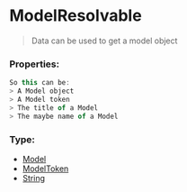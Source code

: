 # ModelResolvable
> Data can be used to get a model object

### Properties:
```js
So this can be:
> A Model object
> A Model token
> The title of a Model
> The maybe name of a Model
```

### Type:
+ [Model](../class/model.md)
+ [ModelToken](./modeltoken.md)
+ [String](https://developer.mozilla.org/en-US/docs/Web/JavaScript/Reference/Global_Objects/String)
